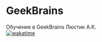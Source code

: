 # GeekBrains
Обучение в GeekBrains Люстик А.К. <br>
[![wakatime](https://wakatime.com/badge/github/lameRER/GeekBrains.svg)](https://wakatime.com/badge/github/lameRER/GeekBrains)
